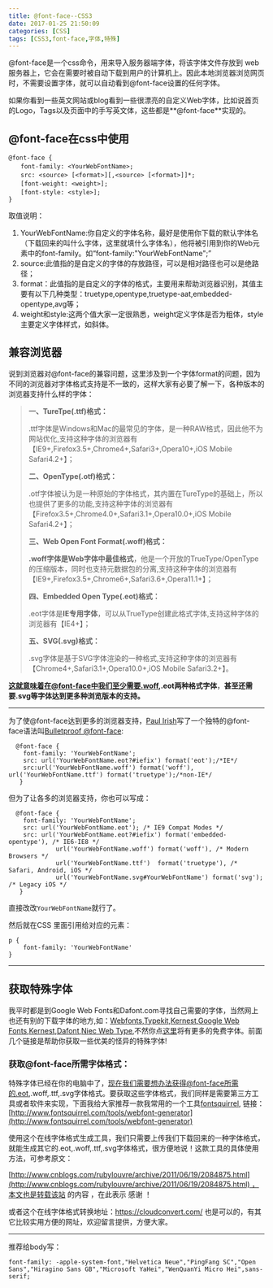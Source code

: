 ```yaml
---
title: @font-face--CSS3
date: 2017-01-25 21:50:09
categories: [CSS]
tags: [CSS3,font-face,字体,特殊]
---
```


@font-face是一个css命令，用来导入服务器端字体，将该字体文件存放到 web 服务器上，它会在需要时被自动下载到用户的计算机上。因此本地浏览器浏览网页时，不需要设置字体，就可以自动看到@font-face设置的任何字体。

如果你看到一些英文网站或blog看到一些很漂亮的自定义Web字体，比如说首页的Logo，Tags以及页面中的手写英文体，这些都是**@font-face**实现的。

<!--more-->

## @font-face在css中使用

```
@font-face {
　　font-family: <YourWebFontName>;
　　src: <source> [<format>][,<source> [<format>]]*;
　　[font-weight: <weight>];
　　[font-style: <style>];
}
```

取值说明：

1. YourWebFontName:你自定义的字体名称，最好是使用你下载的默认字体名（下载回来的叫什么字体，这里就填什么字体名），他将被引用到你的Web元素中的font-family。如“font-family:"YourWebFontName";”
2. source:此值指的是自定义的字体的存放路径，可以是相对路径也可以是绝路径；
3. format：此值指的是自定义的字体的格式，主要用来帮助浏览器识别，其值主要有以下几种类型：truetype,opentype,truetype-aat,embedded-opentype,avg等；
4. weight和style:这两个值大家一定很熟悉，weight定义字体是否为粗体，style主要定义字体样式，如斜体。

## 兼容浏览器

说到浏览器对@font-face的兼容问题，这里涉及到一个字体format的问题，因为不同的浏览器对字体格式支持是不一致的，这样大家有必要了解一下，各种版本的浏览器支持什么样的字体：

> **一、TureTpe(.ttf)格式：**
>
> .ttf字体是Windows和Mac的最常见的字体，是一种RAW格式，因此他不为网站优化,支持这种字体的浏览器有【IE9+,Firefox3.5+,Chrome4+,Safari3+,Opera10+,iOS Mobile Safari4.2+】；
>
> **二、OpenType(.otf)格式：**
>
> .otf字体被认为是一种原始的字体格式，其内置在TureType的基础上，所以也提供了更多的功能,支持这种字体的浏览器有【Firefox3.5+,Chrome4.0+,Safari3.1+,Opera10.0+,iOS Mobile Safari4.2+】；
>
> **三、Web Open Font Format(.woff)格式：**
>
> **.woff字体是Web字体中最佳格式**，他是一个开放的TrueType/OpenType的压缩版本，同时也支持元数据包的分离,支持这种字体的浏览器有【IE9+,Firefox3.5+,Chrome6+,Safari3.6+,Opera11.1+】；
>
> **四、Embedded Open Type(.eot)格式：**
>
> .eot字体是**IE专用字体**，可以从TrueType创建此格式字体,支持这种字体的浏览器有【IE4+】；
>
> **五、SVG(.svg)格式：**
>
> .svg字体是基于SVG字体渲染的一种格式,支持这种字体的浏览器有【Chrome4+,Safari3.1+,Opera10.0+,iOS Mobile Safari3.2+】。

**这就意味着在@font-face中我们至少需要.woff,.eot两种格式字体**，**甚至还需要.svg等字体达到更多种浏览版本的支持。**

------

为了使@font-face达到更多的浏览器支持，[Paul Irish](http://paulirish.com/)写了一个独特的@font-face语法叫[Bulletproof @font-face](http://paulirish.com/2009/bulletproof-font-face-implementation-syntax/):

```
  @font-face {
	font-family: 'YourWebFontName';
	src: url('YourWebFontName.eot?#iefix') format('eot');/*IE*/
	src:url('YourWebFontName.woff') format('woff'), url('YourWebFontName.ttf') format('truetype');/*non-IE*/
   }
```

但为了让各多的浏览器支持，你也可以写成：

```
  @font-face {
	font-family: 'YourWebFontName';
	src: url('YourWebFontName.eot'); /* IE9 Compat Modes */
	src: url('YourWebFontName.eot?#iefix') format('embedded-opentype'), /* IE6-IE8 */
             url('YourWebFontName.woff') format('woff'), /* Modern Browsers */
             url('YourWebFontName.ttf')  format('truetype'), /* Safari, Android, iOS */
             url('YourWebFontName.svg#YourWebFontName') format('svg'); /* Legacy iOS */
   }
```

直接改改``YourWebFontName``就行了。

然后就在CSS 里面引用给对应的元素：

```
p {
	font-family: 'YourWebFontName'
}
```

------

## 获取特殊字体

我平时都是到Google Web Fonts和Dafont.com寻找自己需要的字体，当然网上也还有别的下载字体的地方,如：[Webfonts](http://webfonts.fonts.com/),[Typekit](http://typekit.com/),[Kernest](http://kernest.com/),[Google Web Fonts](http://www.google.com/webfonts),[Kernest](http://kernest.com/licenses),[Dafont](http://www.dafont.com/),[Niec Web Type](http://nicewebtype.com/fonts/),不然你点[这里](http://www.google.com/search?q=webfonts)将有更多的免费字体。前面几个链接是帮助你获取一些优美的怪异的特殊字体!

### 获取@font-face所需字体格式：

特殊字体已经在你的电脑中了，现在我们需要想办法获得@font-face所需的.eot,.woff,.ttf,.svg字体格式。要获取这些字体格式，我们同样是需要第三方工具或者软件来实现，下面我给大家推荐一款我常用的一个工具[fontsquirrel](http://www.fontsquirrel.com/fontface/generator), 链接：[http://www.fontsquirrel.com/tools/webfont-generator](http://www.fontsquirrel.com/tools/webfont-generator)

使用这个在线字体格式生成工具，我们只需要上传我们下载回来的一种字体格式，就能生成其它的.eot,.woff,.ttf,.svg字体格式，很方便地说！这款工具的具体使用方法，可参考原文：

[http://www.cnblogs.com/rubylouvre/archive/2011/06/19/2084875.html](http://www.cnblogs.com/rubylouvre/archive/2011/06/19/2084875.html) ，本文也是转载该站 的内容 ，在此表示 感谢 ！

或者这个在线字体格式转换地址：https://cloudconvert.com/ 也是可以的，有其它比较实用方便的网址，欢迎留言提供，方便大家。

------

推荐给body写：

```
font-family: -apple-system-font,"Helvetica Neue","PingFang SC","Open Sans","Hiragino Sans GB","Microsoft YaHei","WenQuanYi Micro Hei",sans-serif;
```



